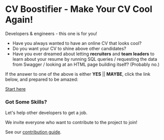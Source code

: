 # CV Boostifier - Make Your CV Cool Again!

Developers & engineers - this one is for you!

* Have you always wanted to have an online CV that looks cool? 
* Do you want your CV to shine above other candidates? 
* Have you ever dreamed about letting **recruiters** and **team leaders** to learn about your resume by running SQL queries / requesting the data from Swagger / looking at an HTML page building itself? (Probably no.)

If the answer to one of the above is either **YES** || **MAYBE**, click the link below, and prepared to be amazed:

[Start here](https://outbrain.github.io/cv-boostifier/)

### Got Some Skills?

Let's help other developers to get a job.

We invite everyone who want to contribute to the project to join!

See our [contribution guide](CONTRIBUTING.md).